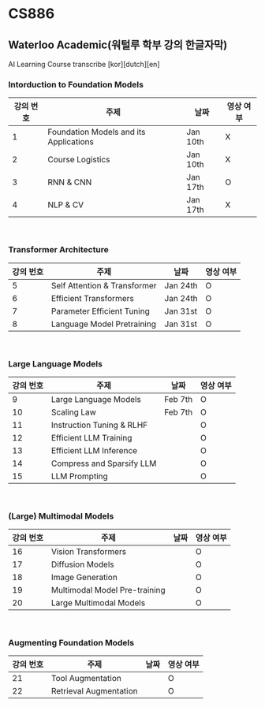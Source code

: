 # CS886
## Waterloo Academic(워털루 학부 강의 한글자막)

AI Learning Course transcribe
[kor][dutch][en]


### Intorduction to Foundation Models
| 강의 번호 | 주제 | 날짜 | 영상 여부 | 
|----------------|-------|------|--------|
| 1 | Foundation Models and its Applications | Jan 10th | X |
| 2 | Course Logistics | Jan 10th | X | 
| 3 | RNN & CNN | Jan 17th | O |
| 4 | NLP & CV | Jan 17th | X |
<br>

### Transformer Architecture
| 강의 번호 | 주제 | 날짜 | 영상 여부 | 
|----------------|-------|------|--------|
| 5 | Self Attention & Transformer | Jan 24th | O | 
| 6 | Efficient Transformers | Jan 24th | O | 
| 7 | Parameter Efficient Tuning | Jan 31st | O | 
| 8 | Language Model Pretraining | Jan 31st | O | 
<br> 

### Large Language Models
| 강의 번호 | 주제 | 날짜 | 영상 여부 | 
|----------------|-------|------|--------|
| 9 | Large Language Models | Feb 7th | O | 
| 10 | Scaling Law | Feb 7th | O | 
| 11 | Instruction Tuning & RLHF | | O | 
| 12 | Efficient LLM Training | | O | 
| 13 | Efficient LLM Inference | | O | 
| 14 | Compress and Sparsify LLM | | O | 
| 15 | LLM Prompting | | O | 
<br>

### (Large) Multimodal Models
| 강의 번호 | 주제 | 날짜 | 영상 여부 | 
|----------------|-------|------|--------|
| 16 | Vision Transformers | | O | 
| 17 | Diffusion Models | | O | 
| 18 | Image Generation | | O | 
| 19 | Multimodal Model Pre-training | | O | 
| 20 | Large Multimodal Models | | O |
<br>

### Augmenting Foundation Models
| 강의 번호 | 주제 | 날짜 | 영상 여부 | 
|----------------|-------|------|--------|
| 21 | Tool Augmentation | | O | 
| 22 | Retrieval Augmentation | | O |
